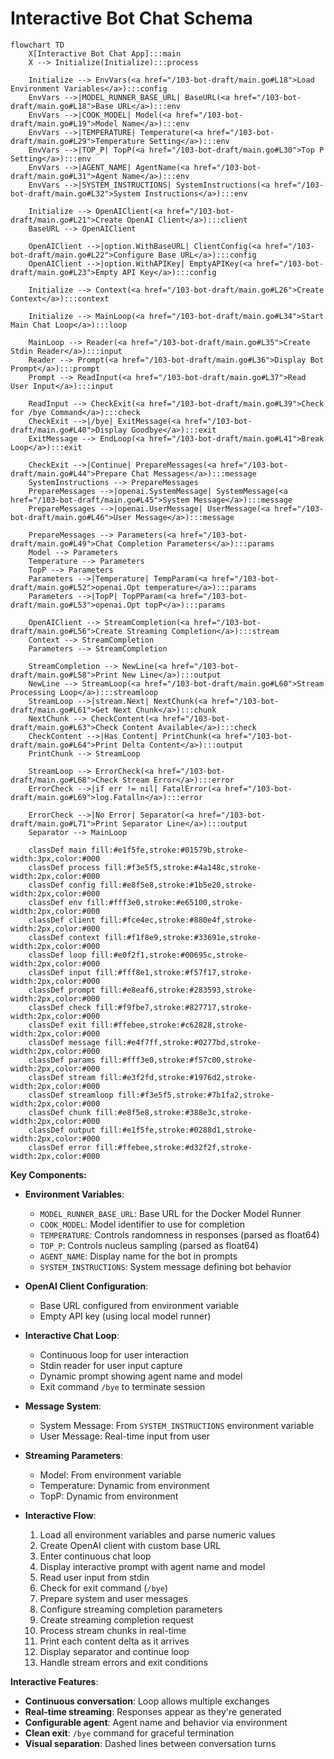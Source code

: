 # Interactive Bot Chat Schema

```mermaid
flowchart TD
    X[Interactive Bot Chat App]:::main
    X --> Initialize(Initialize):::process

    Initialize --> EnvVars(<a href="/103-bot-draft/main.go#L18">Load Environment Variables</a>):::config
    EnvVars -->|MODEL_RUNNER_BASE_URL| BaseURL(<a href="/103-bot-draft/main.go#L18">Base URL</a>):::env
    EnvVars -->|COOK_MODEL| Model(<a href="/103-bot-draft/main.go#L19">Model Name</a>):::env
    EnvVars -->|TEMPERATURE| Temperature(<a href="/103-bot-draft/main.go#L29">Temperature Setting</a>):::env
    EnvVars -->|TOP_P| TopP(<a href="/103-bot-draft/main.go#L30">Top P Setting</a>):::env
    EnvVars -->|AGENT_NAME| AgentName(<a href="/103-bot-draft/main.go#L31">Agent Name</a>):::env
    EnvVars -->|SYSTEM_INSTRUCTIONS| SystemInstructions(<a href="/103-bot-draft/main.go#L32">System Instructions</a>):::env

    Initialize --> OpenAIClient(<a href="/103-bot-draft/main.go#L21">Create OpenAI Client</a>):::client
    BaseURL --> OpenAIClient

    OpenAIClient -->|option.WithBaseURL| ClientConfig(<a href="/103-bot-draft/main.go#L22">Configure Base URL</a>):::config
    OpenAIClient -->|option.WithAPIKey| EmptyAPIKey(<a href="/103-bot-draft/main.go#L23">Empty API Key</a>):::config

    Initialize --> Context(<a href="/103-bot-draft/main.go#L26">Create Context</a>):::context

    Initialize --> MainLoop(<a href="/103-bot-draft/main.go#L34">Start Main Chat Loop</a>):::loop

    MainLoop --> Reader(<a href="/103-bot-draft/main.go#L35">Create Stdin Reader</a>):::input
    Reader --> Prompt(<a href="/103-bot-draft/main.go#L36">Display Bot Prompt</a>):::prompt
    Prompt --> ReadInput(<a href="/103-bot-draft/main.go#L37">Read User Input</a>):::input

    ReadInput --> CheckExit(<a href="/103-bot-draft/main.go#L39">Check for /bye Command</a>):::check
    CheckExit -->|/bye| ExitMessage(<a href="/103-bot-draft/main.go#L40">Display Goodbye</a>):::exit
    ExitMessage --> EndLoop(<a href="/103-bot-draft/main.go#L41">Break Loop</a>):::exit

    CheckExit -->|Continue| PrepareMessages(<a href="/103-bot-draft/main.go#L44">Prepare Chat Messages</a>):::message
    SystemInstructions --> PrepareMessages
    PrepareMessages -->|openai.SystemMessage| SystemMessage(<a href="/103-bot-draft/main.go#L45">System Message</a>):::message
    PrepareMessages -->|openai.UserMessage| UserMessage(<a href="/103-bot-draft/main.go#L46">User Message</a>):::message

    PrepareMessages --> Parameters(<a href="/103-bot-draft/main.go#L49">Chat Completion Parameters</a>):::params
    Model --> Parameters
    Temperature --> Parameters
    TopP --> Parameters
    Parameters -->|Temperature| TempParam(<a href="/103-bot-draft/main.go#L52">openai.Opt temperature</a>):::params
    Parameters -->|TopP| TopPParam(<a href="/103-bot-draft/main.go#L53">openai.Opt topP</a>):::params

    OpenAIClient --> StreamCompletion(<a href="/103-bot-draft/main.go#L56">Create Streaming Completion</a>):::stream
    Context --> StreamCompletion
    Parameters --> StreamCompletion

    StreamCompletion --> NewLine(<a href="/103-bot-draft/main.go#L58">Print New Line</a>):::output
    NewLine --> StreamLoop(<a href="/103-bot-draft/main.go#L60">Stream Processing Loop</a>):::streamloop
    StreamLoop -->|stream.Next| NextChunk(<a href="/103-bot-draft/main.go#L61">Get Next Chunk</a>):::chunk
    NextChunk --> CheckContent(<a href="/103-bot-draft/main.go#L63">Check Content Available</a>):::check
    CheckContent -->|Has Content| PrintChunk(<a href="/103-bot-draft/main.go#L64">Print Delta Content</a>):::output
    PrintChunk --> StreamLoop

    StreamLoop --> ErrorCheck(<a href="/103-bot-draft/main.go#L68">Check Stream Error</a>):::error
    ErrorCheck -->|if err != nil| FatalError(<a href="/103-bot-draft/main.go#L69">log.Fatalln</a>):::error

    ErrorCheck -->|No Error| Separator(<a href="/103-bot-draft/main.go#L71">Print Separator Line</a>):::output
    Separator --> MainLoop

    classDef main fill:#e1f5fe,stroke:#01579b,stroke-width:3px,color:#000
    classDef process fill:#f3e5f5,stroke:#4a148c,stroke-width:2px,color:#000
    classDef config fill:#e8f5e8,stroke:#1b5e20,stroke-width:2px,color:#000
    classDef env fill:#fff3e0,stroke:#e65100,stroke-width:2px,color:#000
    classDef client fill:#fce4ec,stroke:#880e4f,stroke-width:2px,color:#000
    classDef context fill:#f1f8e9,stroke:#33691e,stroke-width:2px,color:#000
    classDef loop fill:#e0f2f1,stroke:#00695c,stroke-width:2px,color:#000
    classDef input fill:#fff8e1,stroke:#f57f17,stroke-width:2px,color:#000
    classDef prompt fill:#e8eaf6,stroke:#283593,stroke-width:2px,color:#000
    classDef check fill:#f9fbe7,stroke:#827717,stroke-width:2px,color:#000
    classDef exit fill:#ffebee,stroke:#c62828,stroke-width:2px,color:#000
    classDef message fill:#e4f7ff,stroke:#0277bd,stroke-width:2px,color:#000
    classDef params fill:#fff3e0,stroke:#f57c00,stroke-width:2px,color:#000
    classDef stream fill:#e3f2fd,stroke:#1976d2,stroke-width:2px,color:#000
    classDef streamloop fill:#f3e5f5,stroke:#7b1fa2,stroke-width:2px,color:#000
    classDef chunk fill:#e8f5e8,stroke:#388e3c,stroke-width:2px,color:#000
    classDef output fill:#e1f5fe,stroke:#0288d1,stroke-width:2px,color:#000
    classDef error fill:#ffebee,stroke:#d32f2f,stroke-width:2px,color:#000
```

**Key Components:**

- **Environment Variables**:
  - `MODEL_RUNNER_BASE_URL`: Base URL for the Docker Model Runner
  - `COOK_MODEL`: Model identifier to use for completion
  - `TEMPERATURE`: Controls randomness in responses (parsed as float64)
  - `TOP_P`: Controls nucleus sampling (parsed as float64)
  - `AGENT_NAME`: Display name for the bot in prompts
  - `SYSTEM_INSTRUCTIONS`: System message defining bot behavior

- **OpenAI Client Configuration**:
  - Base URL configured from environment variable
  - Empty API key (using local model runner)

- **Interactive Chat Loop**:
  - Continuous loop for user interaction
  - Stdin reader for user input capture
  - Dynamic prompt showing agent name and model
  - Exit command `/bye` to terminate session

- **Message System**:
  - System Message: From `SYSTEM_INSTRUCTIONS` environment variable
  - User Message: Real-time input from user

- **Streaming Parameters**:
  - Model: From environment variable
  - Temperature: Dynamic from environment
  - TopP: Dynamic from environment

- **Interactive Flow**:
  1. Load all environment variables and parse numeric values
  2. Create OpenAI client with custom base URL
  3. Enter continuous chat loop
  4. Display interactive prompt with agent name and model
  5. Read user input from stdin
  6. Check for exit command (`/bye`)
  7. Prepare system and user messages
  8. Configure streaming completion parameters
  9. Create streaming completion request
  10. Process stream chunks in real-time
  11. Print each content delta as it arrives
  12. Display separator and continue loop
  13. Handle stream errors and exit conditions

**Interactive Features**:
- **Continuous conversation**: Loop allows multiple exchanges
- **Real-time streaming**: Responses appear as they're generated
- **Configurable agent**: Agent name and behavior via environment
- **Clean exit**: `/bye` command for graceful termination
- **Visual separation**: Dashed lines between conversation turns